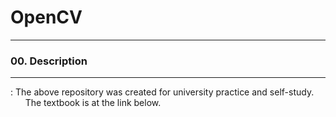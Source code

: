 # OpenCV
---
### 00. Description <br>
---
: The above repository was created for university practice and self-study. <br>
&nbsp; &nbsp; &nbsp; The textbook is at the link below.
